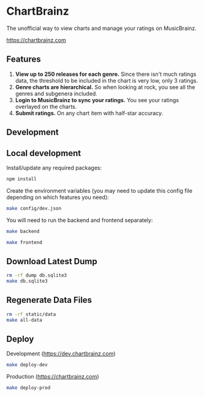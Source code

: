 ChartBrainz
===========

The unofficial way to view charts and manage your ratings on MusicBrainz.

https://chartbrainz.com

Features
--------

1. **View up to 250 releases for each genre.** Since there isn't much ratings
data, the threshold to be included in the chart is very low, only 3 ratings.
2. **Genre charts are hierarchical.** So when looking at rock, you see all the
genres and subgenera included.
3. **Login to MusicBrainz to sync your ratings.** You see your ratings overlayed
on the charts.
4. **Submit ratings.** On any chart item with half-star accuracy.

Development
-----------

## Local development

Install/update any required packages:

```sh
npm install
```

Create the environment variables (you may need to update this config file
depending on which features you need):

```bash
make config/dev.json
```

You will need to run the backend and frontend separately:

```bash
make backend
```

```bash
make frontend
```

## Download Latest Dump

```sh
rm -rf dump db.sqlite3
make db.sqlite3
```

## Regenerate Data Files

```sh
rm -rf static/data
make all-data
```

## Deploy

Development (https://dev.chartbrainz.com)

```sh
make deploy-dev
```

Production (https://chartbrainz.com)

```sh
make deploy-prod
```
